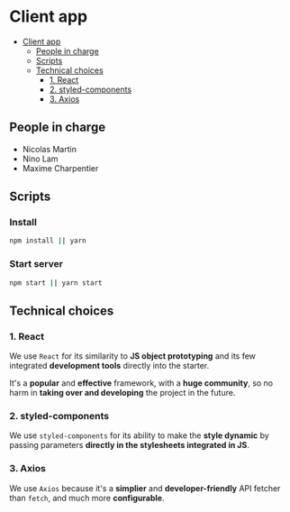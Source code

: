 # Client app

- [Client app](#client-app)
  - [People in charge](#people-in-charge)
  - [Scripts](#scripts)
  - [Technical choices](#technical-choices)
    - [1. React](#1-react)
    - [2. styled-components](#2-styled-components)
    - [3. Axios](#3-axios)

## People in charge

- Nicolas Martin
- Nino Lam
- Maxime Charpentier

## Scripts

### Install 

```bash
npm install || yarn
```

### Start server

```bash
npm start || yarn start
```

## Technical choices

### 1. React

We use `React` for its similarity to **JS object prototyping** and its
few integrated **development tools** directly into the starter. 

It's a **popular** and **effective** framework, with a **huge community**, so no harm in **taking over and developing** the project in the future.

### 2. styled-components

We use `styled-components` for its ability to make the **style dynamic** by passing parameters **directly in the stylesheets integrated in JS**.

### 3. Axios

We use `Axios` because it's a **simplier** and **developer-friendly** API fetcher than `fetch`, and much more **configurable**.
